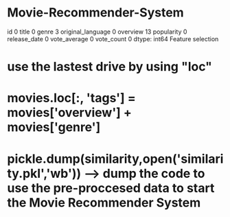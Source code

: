 # Movie-Recommender-System
id                    0
title                 0
genre                 3
original_language     0
overview             13
popularity            0
release_date          0
vote_average          0
vote_count            0
dtype: int64
Feature selection 


# use the lastest drive by using "loc"
# movies.loc[:, 'tags'] = movies['overview'] + movies['genre']


# pickle.dump(similarity,open('similarity.pkl','wb')) --> dump the code to use the pre-proccesed data to start the Movie Recommender System

